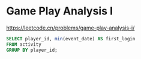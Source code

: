 # Game Play Analysis I

<https://leetcode.cn/problems/game-play-analysis-i/>

```sql
SELECT player_id, min(event_date) AS first_login
FROM activity
GROUP BY player_id;
```
